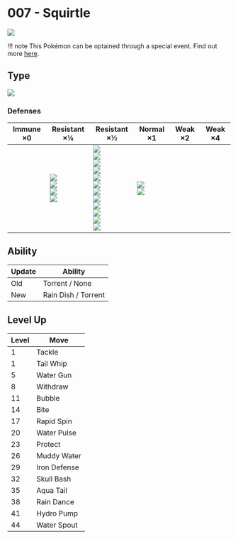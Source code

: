 # 007 - Squirtle
![][007]

!!! note
    This Pokémon can be optained through a special event. Find out more [here](../../special_events/#kanto-starter).

## Type

![][water]

### Defenses

Immune ×0 | Resistant ×¼ | Resistant ×½ | Normal ×1 | Weak ×2 | Weak ×4
---       | ---          | ---          | ---       | ---     | ---
| | ![][steel]<br> ![][fire]<br> ![][water]<br> ![][ice]<br> | ![][normal]<br> ![][fighting]<br> ![][flying]<br> ![][poison]<br> ![][ground]<br> ![][rock]<br> ![][bug]<br> ![][ghost]<br> ![][psychic]<br> ![][dragon]<br> ![][dark]<br> ![][fairy]<br> | ![][grass]<br> ![][electric]<br> | | 

## Ability

Update | Ability
---    | ---
Old    | Torrent / None
New    | Rain Dish / Torrent

## Level Up

Level | Move
---   | ---
  1   | Tackle
  1   | Tail Whip
  5   | Water Gun
  8   | Withdraw
 11   | Bubble
 14   | Bite
 17   | Rapid Spin
 20   | Water Pulse
 23   | Protect
 26   | Muddy Water
 29   | Iron Defense
 32   | Skull Bash
 35   | Aqua Tail
 38   | Rain Dance
 41   | Hydro Pump
 44   | Water Spout

[007]: ../img/pokemon/007.png
[normal]: ../img/types/normal.png
[fire]: ../img/types/fire.png
[fighting]: ../img/types/fighting.png
[water]: ../img/types/water.png
[flying]: ../img/types/flying.png
[grass]: ../img/types/grass.png
[poison]: ../img/types/poison.png
[electric]: ../img/types/electric.png
[ground]: ../img/types/ground.png
[psychic]: ../img/types/psychic.png
[rock]: ../img/types/rock.png
[ice]: ../img/types/ice.png
[bug]: ../img/types/bug.png
[dragon]: ../img/types/dragon.png
[ghost]: ../img/types/ghost.png
[dark]: ../img/types/dark.png
[steel]: ../img/types/steel.png
[fairy]: ../img/types/fairy.png
